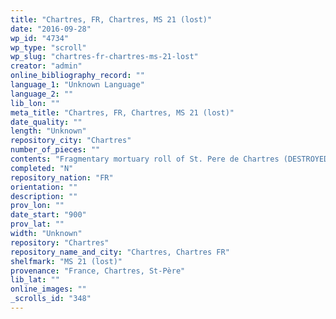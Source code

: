 ```yaml
---
title: "Chartres, FR, Chartres, MS 21 (lost)"
date: "2016-09-28"
wp_id: "4734"
wp_type: "scroll"
wp_slug: "chartres-fr-chartres-ms-21-lost"
creator: "admin"
online_bibliography_record: ""
language_1: "Unknown Language"
language_2: ""
lib_lon: ""
meta_title: "Chartres, FR, Chartres, MS 21 (lost)"
date_quality: ""
length: "Unknown"
repository_city: "Chartres"
number_of_pieces: ""
contents: "Fragmentary mortuary roll of St. Pere de Chartres (DESTROYED 1944)."
completed: "N"
repository_nation: "FR"
orientation: ""
description: ""
prov_lon: ""
date_start: "900"
prov_lat: ""
width: "Unknown"
repository: "Chartres"
repository_name_and_city: "Chartres, Chartres FR"
shelfmark: "MS 21 (lost)"
provenance: "France, Chartres, St-Père"
lib_lat: ""
online_images: ""
_scrolls_id: "348"
---
```



